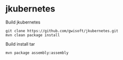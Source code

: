 # jkubernetes

Build jkubernetes
```
git clone https://github.com/gwisoft/jkubernetes.git
mvn clean package install
```

Build install tar 
```
mvn package assembly:assembly
```
